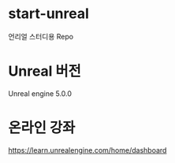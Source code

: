 # start-unreal
언리얼 스터디용 Repo

# Unreal 버전
Unreal engine 5.0.0

# 온라인 강좌
https://learn.unrealengine.com/home/dashboard

